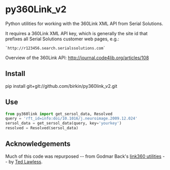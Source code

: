 py360Link_v2
============

Python utilities for working with the 360Link XML API from Serial Solutions.

It requires a 360Link XML API key, which is generally the site id that prefixes all Serial Solutions customer web pages, e.g.:

    `http://r123456.search.serialssolutions.com`

Overview of the 360Link API: <http://journal.code4lib.org/articles/108>


Install
-------

pip install git+git://github.com/birkin/py360link_v2.git


Use
---

```python
from py360link import get_sersol_data, Resolved
query = 'rft_id=info:doi/10.1016/j.neuroimage.2009.12.024'
sersol_data = get_sersol_data(query, key='yourkey')
resolved = Resolved(sersol_data)
```


Acknowledgements
----------------

Much of this code was repurposed -- from Godmar Back's [link360 utilities](http://code.google.com/p/link360/) -- by [Ted Lawless](https://github.com/lawlesst/py360link).
